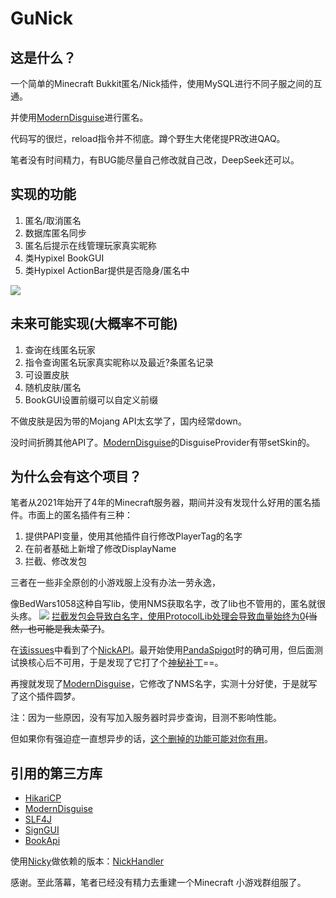 # GuNick
## 这是什么？
一个简单的Minecraft Bukkit匿名/Nick插件，使用MySQL进行不同子服之间的互通。

并使用[ModernDisguise](https://github.com/iiAhmedYT/ModernDisguise)进行匿名。

代码写的很烂，reload指令并不彻底。蹲个野生大佬佬提PR改进QAQ。

笔者没有时间精力，有BUG能尽量自己修改就自己改，DeepSeek还可以。

## 实现的功能
1. 匿名/取消匿名
2. 数据库匿名同步
3. 匿名后提示在线管理玩家真实昵称
4. 类Hypixel BookGUI
5. 类Hypixel ActionBar提供是否隐身/匿名中

![](https://image.linmoyu.top/20250419010214118.webp)

## 未来可能实现(大概率不可能)
1. 查询在线匿名玩家
2. 指令查询匿名玩家真实昵称以及最近?条匿名记录
3. 可设置皮肤
4. 随机皮肤/匿名
5. BookGUI设置前缀可以自定义前缀

不做皮肤是因为带的Mojang API太玄学了，国内经常down。

没时间折腾其他API了。[ModernDisguise](https://github.com/iiAhmedYT/ModernDisguise)的DisguiseProvider有带setSkin的。

## 为什么会有这个项目？

笔者从2021年始开了4年的Minecraft服务器，期间并没有发现什么好用的匿名插件。市面上的匿名插件有三种：
1. 提供PAPI变量，使用其他插件自行修改PlayerTag的名字
2. 在前者基础上新增了修改DisplayName
3. 拦截、修改发包

三者在一些非全原创的小游戏服上没有办法一劳永逸，

像BedWars1058这种自写lib，使用NMS获取名字，改了lib也不管用的，匿名就很头疼。
![](https://i1.hdslb.com/bfs/new_dyn/13a9810f31468041035a050f060775cc28525429.png)
[拦截发包会导致白名字，使用ProtocolLib处理会导致血量始终为0](https://www.bilibili.com/opus/889834992319856640)~~(当然，也可能是我太菜了)~~。

在[该issues](https://github.com/tomkeuper/BedWars2023/issues/328)中看到了个[NickAPI](https://www.spigotmc.org/resources/nickapi-1-8-8-1-20-2-1-21.26013/)。最开始使用[PandaSpigot](https://github.com/hpfxd/PandaSpigot)时的确可用，但后面测试换核心后不可用，于是发现了它打了个[神秘补丁](https://github.com/hpfxd/PandaSpigot/blob/master/patches/api/0012-Ability-to-change-PlayerProfile-in-AsyncPreLoginEven.patch)==。

再搜就发现了[ModernDisguise](https://github.com/iiAhmedYT/ModernDisguise)，它修改了NMS名字，实测十分好使，于是就写了这个插件圆梦。

注：因为一些原因，没有写加入服务器时异步查询，目测不影响性能。

但如果你有强迫症一直想异步的话，[这个删掉的功能可能对你有用](https://github.com/GuCraft-Network/GuNick/commit/57f10842613046a4f0aeebc6bc1e23db099a4d5a#diff-e54ee585444703c8fa5fe960ee470686b654bcda2ab0b8d8076822d5a451006e)。

## 引用的第三方库
- [HikariCP](https://mvnrepository.com/artifact/com.zaxxer/HikariCP)
- [ModernDisguise](https://github.com/iiAhmedYT/ModernDisguise)
- [SLF4J](http://www.slf4j.org/)
- [SignGUI](https://github.com/Rapha149/SignGUI)
- [BookApi](https://github.com/Meteor2333/BookApi)

使用[Nicky](https://www.spigotmc.org/resources/nicky.590/)做依赖的版本：[NickHandler](https://github.com/LinMoyu233/NickHandler)

感谢。至此落幕，笔者已经没有精力去重建一个Minecraft 小游戏群组服了。
